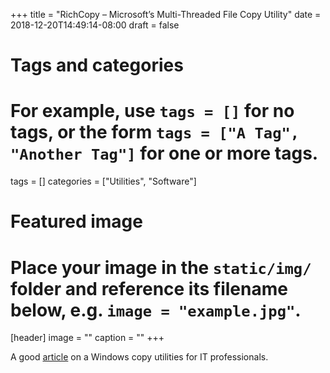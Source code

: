 +++
title = "RichCopy – Microsoft’s Multi-Threaded File Copy Utility"
date = 2018-12-20T14:49:14-08:00
draft = false

# Tags and categories
# For example, use `tags = []` for no tags, or the form `tags = ["A Tag", "Another Tag"]` for one or more tags.
tags = []
categories = ["Utilities", "Software"]

# Featured image
# Place your image in the `static/img/` folder and reference its filename below, e.g. `image = "example.jpg"`.
[header]
image = ""
caption = ""
+++

A good [article](http://www.tpcqpc.com/richcopy-microsofts-multi-threaded-file-copy-utility/) on a Windows copy utilities for IT professionals.
